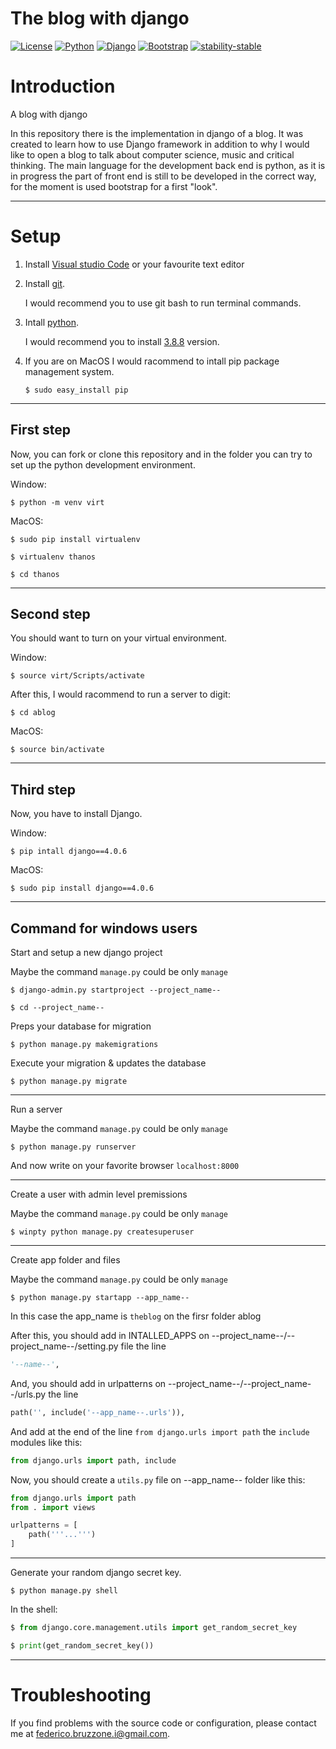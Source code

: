 # The blog with django

[![License](https://img.shields.io/badge/License-MIT-blue)](https://github.com/FedericoBruzzone/IP_DRM_for_IEEE1599standard/edit/master/License)
[![Python](https://img.shields.io/badge/Python-v3.8.8-green)](https://docs.python.org/3/)
[![Django](https://img.shields.io/badge/Django-v4.0.6-blue)](https://www.djangoproject.com/)
[![Bootstrap](https://img.shields.io/badge/Bootstrap-v4.4-orange)](https://www.djangoproject.com/)
[![stability-stable](https://img.shields.io/badge/stability-stable-green.svg)](https://github.com/emersion/stability-badges#stable)

# Introduction
A blog with django

In this repository there is the implementation in django of a blog. It was created to learn how to use Django framework in addition to why I would like to open a blog to talk about computer science, music and critical thinking. The main language for the development back end is python, as it is in progress the part of front end is still to be developed in the correct way, for the moment is used bootstrap for a first "look".

---

# Setup 
1. Install [Visual studio Code](https://visualstudio.microsoft.com) or your favourite text editor

2. Install [git](https://github.com/git-guides/install-git). 

    I would recommend you to use git bash to run terminal commands.

3. Intall [python](https://www.python.org/downloads/). 

    I would recommend you to install [3.8.8](https://www.python.org/downloads/release/python-388/) version.

4. If you are on MacOS I would racommend to intall pip package management system.

    ```
    $ sudo easy_install pip
    ```
---

## First step
Now, you can fork or clone this repository and in the folder you can try to set up the python development environment.

Window:
```
$ python -m venv virt
```

MacOS:
```
$ sudo pip install virtualenv
```
```
$ virtualenv thanos
```
```
$ cd thanos
```
---

## Second step
You should want to turn on your virtual environment.

Window:
```
$ source virt/Scripts/activate
```

After this, I would racommend to run a server to digit:
```
$ cd ablog
```

MacOS:
```
$ source bin/activate
```

---

## Third step
Now, you have to install Django.

Window:
```
$ pip intall django==4.0.6
```
MacOS:
```
$ sudo pip install django==4.0.6
```

---

## Command for windows users
Start and setup a new django project

Maybe the command `manage.py` could be only `manage`

```
$ django-admin.py startproject --project_name--
```

```
$ cd --project_name--
```

Preps your database for migration

```
$ python manage.py makemigrations
```

Execute your migration & updates the database
```
$ python manage.py migrate
```

---

Run a server

Maybe the command `manage.py` could be only `manage`

```
$ python manage.py runserver
```

And now write on your favorite browser `localhost:8000`

---

Create a user with admin level premissions

Maybe the command `manage.py` could be only `manage`

```
$ winpty python manage.py createsuperuser 
```

---

Create app folder and files

Maybe the command `manage.py` could be only `manage`

```
$ python manage.py startapp --app_name--
```

In this case the app_name is `theblog` on the firsr folder ablog

After this, you should add in INTALLED_APPS on --project_name--/--project_name--/setting.py file the line 
```python
'--name--',
```

And, you should add in urlpatterns on --project_name--/--project_name--/urls.py the line

```python
path('', include('--app_name--.urls')),
```

And add at the end of the line `from django.urls import path` the `include` modules like this: 

```python
from django.urls import path, include
```

Now, you should create a `utils.py` file on --app_name-- folder like this:
```python
from django.urls import path
from . import views

urlpatterns = [
    path('''...''')
]
```

---
Generate your random django secret key.

```
$ python manage.py shell
```

In the shell:

```python
$ from django.core.management.utils import get_random_secret_key
```

```python
$ print(get_random_secret_key())
```

---

# Troubleshooting
If you find problems with the source code or configuration, please contact me at federico.bruzzone.i@gmail.com.


